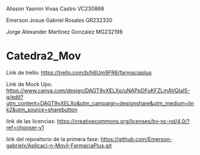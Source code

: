 Alisson Yasmin Vivas Castro VC230868

Emerson Josue Gabriel Rosales GR232330

Jorge Alexander Martinez Gonzalez MG232198


# Catedra2_Mov

Link de trello: https://trello.com/b/h6Um9FR6/farmaciaplus

Link de Mock Ups: https://www.canva.com/design/DAGT9vXELXo/uNAPpDFuKFZLmAVQIaI5-g/edit?utm_content=DAGT9vXELXo&utm_campaign=designshare&utm_medium=link2&utm_source=sharebutton

link de las licencias: https://creativecommons.org/licenses/by-nc-nd/4.0/?ref=chooser-v1

link del repositorio de la primera fase: https://github.com/Emerson-gabrielx/Aplicaci-n-Movil-FarmaciaPlus.git


